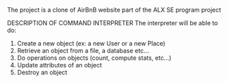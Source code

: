 The project is a clone of AirBnB website part of the ALX SE program project

DESCRIPTION OF COMMAND INTERPRETER
The interpreter will be able to do:
1. Create a new object (ex: a new User or a new Place)
2. Retrieve an object from a file, a database etc…
3. Do operations on objects (count, compute stats, etc…)
4. Update attributes of an object
5. Destroy an object

